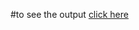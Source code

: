 #to see the output [click here](https://htmlpreview.github.io/?https://github.com/Anubhav2912/coursera.github.io/blob/main/mod2_solutions/index.html)

